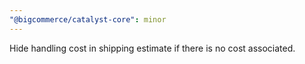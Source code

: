 ```yaml
---
"@bigcommerce/catalyst-core": minor
---
```


Hide handling cost in shipping estimate if there is no cost associated.
